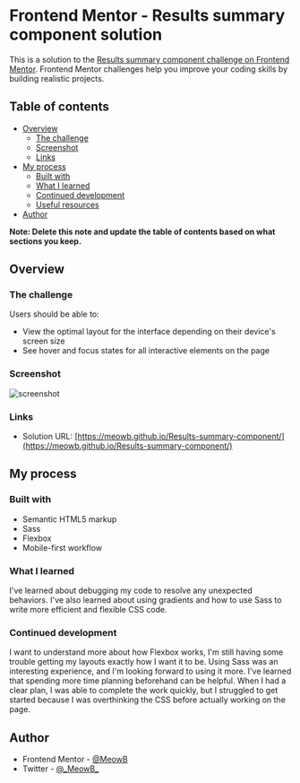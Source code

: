 # Frontend Mentor - Results summary component solution

This is a solution to the [Results summary component challenge on Frontend Mentor](https://www.frontendmentor.io/challenges/results-summary-component-CE_K6s0maV). Frontend Mentor challenges help you improve your coding skills by building realistic projects. 

## Table of contents

- [Overview](#overview)
  - [The challenge](#the-challenge)
  - [Screenshot](#screenshot)
  - [Links](#links)
- [My process](#my-process)
  - [Built with](#built-with)
  - [What I learned](#what-i-learned)
  - [Continued development](#continued-development)
  - [Useful resources](#useful-resources)
- [Author](#author)

**Note: Delete this note and update the table of contents based on what sections you keep.**

## Overview

### The challenge

Users should be able to:

- View the optimal layout for the interface depending on their device's screen size
- See hover and focus states for all interactive elements on the page

### Screenshot

![screenshot](./screenshot.jpg)

### Links

- Solution URL: [https://meowb.github.io/Results-summary-component/](https://meowb.github.io/Results-summary-component/)

## My process

### Built with

- Semantic HTML5 markup
- Sass 
- Flexbox
- Mobile-first workflow


### What I learned

I've learned about debugging my code to resolve any unexpected behaviors. I've also learned  about using gradients and how to use Sass to write more efficient and flexible CSS code.


### Continued development

I want to understand more about how Flexbox works, I'm still having some trouble getting my layouts exactly how I want it to be. Using Sass was an interesting experience, and I'm looking forward to using it more. I've learned that spending more time planning beforehand can be helpful. When I had a clear plan, I was able to complete the work quickly, but I struggled to get started because I was overthinking the CSS before actually working on the page.



## Author

- Frontend Mentor - [@MeowB](https://www.frontendmentor.io/profile/MeowB)
- Twitter - [@\_MeowB\_](https://www.twitter.com/_MeowB_)
